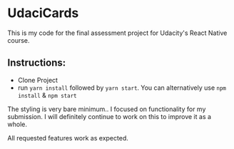 # UdaciCards

This is my code for the final assessment project for Udacity's React Native course.

## Instructions:

- Clone Project
- run `yarn install` followed by `yarn start`. You can alternatively use `npm install` & `npm start`

The styling is very bare minimum.. I focused on functionality for my submission. I will definitely continue to work on this to improve it as a whole.

All requested features work as expected.
